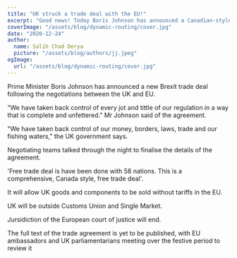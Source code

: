 ```yaml
---
title: "UK struck a trade deal with the EU!"
excerpt: "Good news! Today Boris Johnson has announced a Canadian-style trade deal has been struck between EU and UK. "
coverImage: "/assets/blog/dynamic-routing/cover.jpg"
date: "2020-12-24"
author:
  name: Salih Chad Derya
  picture: "/assets/blog/authors/jj.jpeg"
ogImage:
  url: "/assets/blog/dynamic-routing/cover.jpg"
---
```


Prime Minister Boris Johnson has announced a new Brexit trade deal following the negotiations between the UK and EU.

"We have taken back control of every jot and tittle of our regulation in a way that is complete and unfettered." Mr Johnson said of the agreement.

"We have taken back control of our money, borders, laws, trade and our fishing waters," the UK government says.

Negotiating teams talked through the night to finalise the details of the agreement.

'Free trade deal is have been done with 58 nations. This is a comprehensive, Canada style, free trade deal'.

It will allow UK goods and components to be sold without tariffs in the EU.

UK will be outside Customs Union and Single Market.

Jursidiction of the European court of justice will end.

The full text of the trade agreement is yet to be published, with EU ambassadors and UK parliamentarians meeting over the festive period to review it
